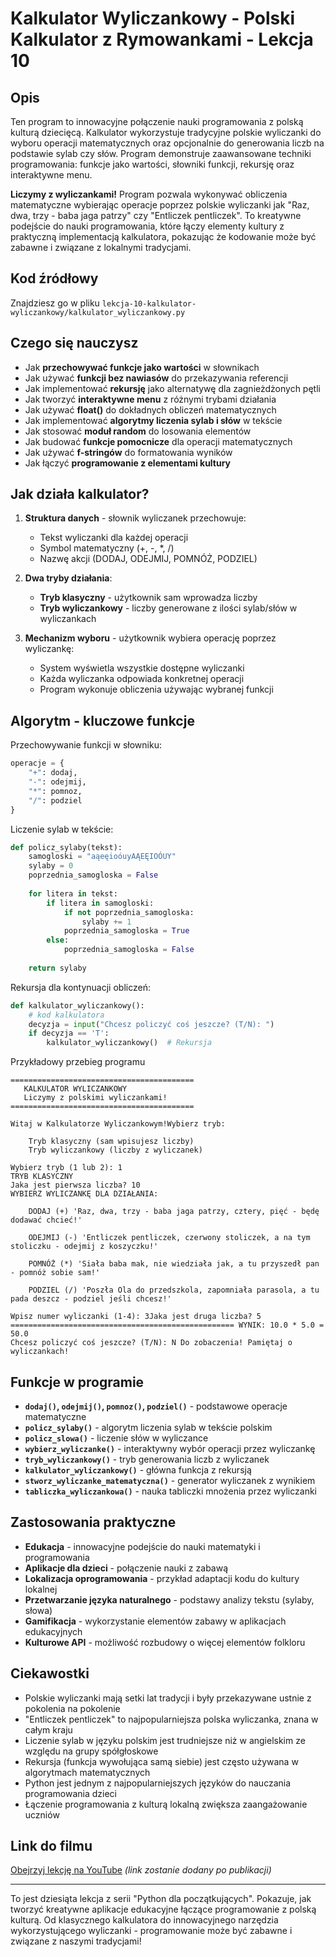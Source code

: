 # Kalkulator Wyliczankowy - Polski Kalkulator z Rymowankami - Lekcja 10

## Opis
Ten program to innowacyjne połączenie nauki programowania z polską kulturą dziecięcą. Kalkulator wykorzystuje tradycyjne polskie wyliczanki do wyboru operacji matematycznych oraz opcjonalnie do generowania liczb na podstawie sylab czy słów. Program demonstruje zaawansowane techniki programowania: funkcje jako wartości, słowniki funkcji, rekursję oraz interaktywne menu.

**Liczymy z wyliczankami!** Program pozwala wykonywać obliczenia matematyczne wybierając operacje poprzez polskie wyliczanki jak "Raz, dwa, trzy - baba jaga patrzy" czy "Entliczek pentliczek". To kreatywne podejście do nauki programowania, które łączy elementy kultury z praktyczną implementacją kalkulatora, pokazując że kodowanie może być zabawne i związane z lokalnymi tradycjami.

## Kod źródłowy
Znajdziesz go w pliku `lekcja-10-kalkulator-wyliczankowy/kalkulator_wyliczankowy.py`

## Czego się nauczysz

- Jak **przechowywać funkcje jako wartości** w słownikach
- Jak używać **funkcji bez nawiasów** do przekazywania referencji
- Jak implementować **rekursję** jako alternatywę dla zagnieżdżonych pętli
- Jak tworzyć **interaktywne menu** z różnymi trybami działania
- Jak używać **float()** do dokładnych obliczeń matematycznych
- Jak implementować **algorytmy liczenia sylab i słów** w tekście
- Jak stosować **moduł random** do losowania elementów
- Jak budować **funkcje pomocnicze** dla operacji matematycznych
- Jak używać **f-stringów** do formatowania wyników
- Jak łączyć **programowanie z elementami kultury**

## Jak działa kalkulator?

1. **Struktura danych** - słownik wyliczanek przechowuje:
   - Tekst wyliczanki dla każdej operacji
   - Symbol matematyczny (+, -, *, /)
   - Nazwę akcji (DODAJ, ODEJMIJ, POMNÓŻ, PODZIEL)

2. **Dwa tryby działania**:
   - **Tryb klasyczny** - użytkownik sam wprowadza liczby
   - **Tryb wyliczankowy** - liczby generowane z ilości sylab/słów w wyliczankach

3. **Mechanizm wyboru** - użytkownik wybiera operację poprzez wyliczankę:
   - System wyświetla wszystkie dostępne wyliczanki
   - Każda wyliczanka odpowiada konkretnej operacji
   - Program wykonuje obliczenia używając wybranej funkcji

## Algorytm - kluczowe funkcje

Przechowywanie funkcji w słowniku:
```python
operacje = {
    "+": dodaj,
    "-": odejmij,
    "*": pomnoz,
    "/": podziel
}
```

Liczenie sylab w tekście:

```python
def policz_sylaby(tekst):
    samogloski = "aąeęioóuyAĄEĘIOÓUY"
    sylaby = 0
    poprzednia_samogloska = False
    
    for litera in tekst:
        if litera in samogloski:
            if not poprzednia_samogloska:
                sylaby += 1
            poprzednia_samogloska = True
        else:
            poprzednia_samogloska = False
    
    return sylaby
```

Rekursja dla kontynuacji obliczeń:

```python
def kalkulator_wyliczankowy():
    # kod kalkulatora
    decyzja = input("Chcesz policzyć coś jeszcze? (T/N): ")
    if decyzja == 'T':
        kalkulator_wyliczankowy()  # Rekursja
```

Przykładowy przebieg programu

```
=========================================
   KALKULATOR WYLICZANKOWY
   Liczymy z polskimi wyliczankami!
=========================================

Witaj w Kalkulatorze Wyliczankowym!Wybierz tryb:

    Tryb klasyczny (sam wpisujesz liczby)
    Tryb wyliczankowy (liczby z wyliczanek)

Wybierz tryb (1 lub 2): 1
TRYB KLASYCZNY
Jaka jest pierwsza liczba? 10
WYBIERZ WYLICZANKĘ DLA DZIAŁANIA:

    DODAJ (+) 'Raz, dwa, trzy - baba jaga patrzy, cztery, pięć - będę dodawać chcieć!'

    ODEJMIJ (-) 'Entliczek pentliczek, czerwony stoliczek, a na tym stoliczku - odejmij z koszyczku!'

    POMNÓŻ (*) 'Siała baba mak, nie wiedziała jak, a tu przyszedł pan - pomnóż sobie sam!'

    PODZIEL (/) 'Poszła Ola do przedszkola, zapomniała parasola, a tu pada deszcz - podziel jeśli chcesz!'

Wpisz numer wyliczanki (1-4): 3Jaka jest druga liczba? 5
================================================== WYNIK: 10.0 * 5.0 = 50.0
Chcesz policzyć coś jeszcze? (T/N): N Do zobaczenia! Pamiętaj o wyliczankach!
```


## Funkcje w programie

- **`dodaj()`, `odejmij()`, `pomnoz()`, `podziel()`** - podstawowe operacje matematyczne
- **`policz_sylaby()`** - algorytm liczenia sylab w tekście polskim
- **`policz_slowa()`** - liczenie słów w wyliczance
- **`wybierz_wyliczanke()`** - interaktywny wybór operacji przez wyliczankę
- **`tryb_wyliczankowy()`** - tryb generowania liczb z wyliczanek
- **`kalkulator_wyliczankowy()`** - główna funkcja z rekursją
- **`stworz_wyliczanke_matematyczna()`** - generator wyliczanek z wynikiem
- **`tabliczka_wyliczankowa()`** - nauka tabliczki mnożenia przez wyliczanki

## Zastosowania praktyczne

- **Edukacja** - innowacyjne podejście do nauki matematyki i programowania
- **Aplikacje dla dzieci** - połączenie nauki z zabawą
- **Lokalizacja oprogramowania** - przykład adaptacji kodu do kultury lokalnej
- **Przetwarzanie języka naturalnego** - podstawy analizy tekstu (sylaby, słowa)
- **Gamifikacja** - wykorzystanie elementów zabawy w aplikacjach edukacyjnych
- **Kulturowe API** - możliwość rozbudowy o więcej elementów folkloru

## Ciekawostki

- Polskie wyliczanki mają setki lat tradycji i były przekazywane ustnie z pokolenia na pokolenie
- "Entliczek pentliczek" to najpopularniejsza polska wyliczanka, znana w całym kraju
- Liczenie sylab w języku polskim jest trudniejsze niż w angielskim ze względu na grupy spółgłoskowe
- Rekursja (funkcja wywołująca samą siebie) jest często używana w algorytmach matematycznych
- Python jest jednym z najpopularniejszych języków do nauczania programowania dzieci
- Łączenie programowania z kulturą lokalną zwiększa zaangażowanie uczniów

## Link do filmu
[Obejrzyj lekcję na YouTube](#) *(link zostanie dodany po publikacji)*

---

To jest dziesiąta lekcja z serii "Python dla początkujących". Pokazuje, jak tworzyć kreatywne aplikacje edukacyjne łączące programowanie z polską kulturą. Od klasycznego kalkulatora do innowacyjnego narzędzia wykorzystującego wyliczanki - programowanie może być zabawne i związane z naszymi tradycjami!

